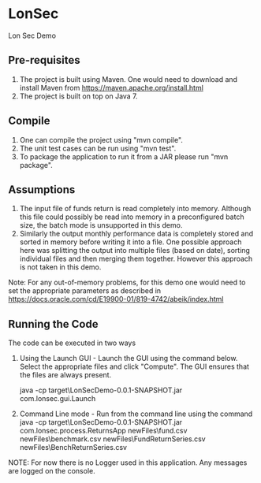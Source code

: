 # LonSec
Lon Sec Demo

Pre-requisites
-----------------
1. The project is built using Maven. One would need to download and install Maven from https://maven.apache.org/install.html
2. The project is built on top on Java 7.

Compile
---------
1. One can compile the project using "mvn compile".
2. The unit test cases can be run using "mvn test".
3. To package the application to run it from a JAR please run "mvn package".

Assumptions
--------------
1. The input file of funds return is read completely into memory. Although this file could possibly be read into memory in a preconfigured batch size, the batch mode is unsupported in this demo.
2. Similarly the output monthly performance data is completely stored and sorted in memory before writing it into a file. One possible approach here was splitting the output into multiple files (based on date), sorting individual files and then merging them together. However this approach is not taken in this demo.

Note: For any out-of-memory problems, for this demo one would need to set the appropriate parameters as described in https://docs.oracle.com/cd/E19900-01/819-4742/abeik/index.html

Running the Code
---------------------
The code can be executed in two ways

1. Using the Launch GUI - Launch the GUI using the command below. Select the appropriate files and click "Compute". The GUI ensures that the files are always present.

    java -cp target\LonSecDemo-0.0.1-SNAPSHOT.jar com.lonsec.gui.Launch

2. Command Line mode - Run from the command line using the command 
  java -cp target\LonSecDemo-0.0.1-SNAPSHOT.jar com.lonsec.process.ReturnsApp newFiles\fund.csv newFiles\benchmark.csv newFiles\FundReturnSeries.csv newFiles\BenchReturnSeries.csv

NOTE: For now there is no Logger used in this application. Any messages are logged on the console.
